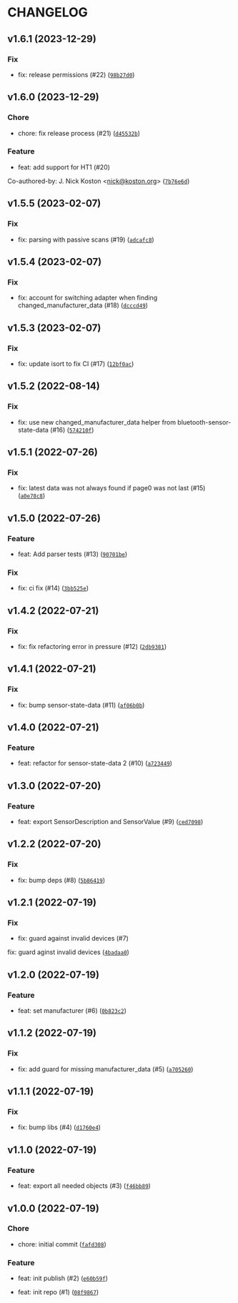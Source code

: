 # CHANGELOG



## v1.6.1 (2023-12-29)

### Fix

* fix: release permissions (#22) ([`98b27d0`](https://github.com/Bluetooth-Devices/sensorpush-ble/commit/98b27d0c2b0104ed36d47d3ad59e81911429c5e6))


## v1.6.0 (2023-12-29)

### Chore

* chore: fix release process (#21) ([`d45532b`](https://github.com/Bluetooth-Devices/sensorpush-ble/commit/d45532bead20ce34e93c6a0ddc9586ff71594d48))

### Feature

* feat: add support for HT1 (#20)

Co-authored-by: J. Nick Koston &lt;nick@koston.org&gt; ([`7b76e6d`](https://github.com/Bluetooth-Devices/sensorpush-ble/commit/7b76e6dbe4287561afa8d9f152616af113a9fdce))


## v1.5.5 (2023-02-07)

### Fix

* fix: parsing with passive scans (#19) ([`adcafc8`](https://github.com/Bluetooth-Devices/sensorpush-ble/commit/adcafc8fb63ff6f7d04041f73aa9274d8bbc6a4c))


## v1.5.4 (2023-02-07)

### Fix

* fix: account for switching adapter when finding changed_manufacturer_data (#18) ([`dcccd49`](https://github.com/Bluetooth-Devices/sensorpush-ble/commit/dcccd497987e0dea164fc2fbd196cd77fa9fe62e))


## v1.5.3 (2023-02-07)

### Fix

* fix: update isort to fix CI (#17) ([`12bf0ac`](https://github.com/Bluetooth-Devices/sensorpush-ble/commit/12bf0acf35565c81d92852be512fde529ce99ce4))


## v1.5.2 (2022-08-14)

### Fix

* fix: use new changed_manufacturer_data helper from bluetooth-sensor-state-data (#16) ([`574210f`](https://github.com/Bluetooth-Devices/sensorpush-ble/commit/574210f800ca664121078cbf6f6dd63f3ee29747))


## v1.5.1 (2022-07-26)

### Fix

* fix: latest data was not always found if page0 was not last (#15) ([`a0e78c8`](https://github.com/Bluetooth-Devices/sensorpush-ble/commit/a0e78c814e877810e481fc4ff3fc850d10a0162b))


## v1.5.0 (2022-07-26)

### Feature

* feat: Add parser tests (#13) ([`90701be`](https://github.com/Bluetooth-Devices/sensorpush-ble/commit/90701be63e077ebc043868d35dfa596bef0a7042))

### Fix

* fix: ci fix (#14) ([`3bb525e`](https://github.com/Bluetooth-Devices/sensorpush-ble/commit/3bb525e2bd8420a6a30e8e0b0d18e43959f7a99d))


## v1.4.2 (2022-07-21)

### Fix

* fix: fix refactoring error in pressure (#12) ([`2db9381`](https://github.com/Bluetooth-Devices/sensorpush-ble/commit/2db93812d50b7af795dfb924a9d4d610f2488c2b))


## v1.4.1 (2022-07-21)

### Fix

* fix: bump sensor-state-data (#11) ([`af06b0b`](https://github.com/Bluetooth-Devices/sensorpush-ble/commit/af06b0b7679a090ec2648dae2ecfaed58e6c5c06))


## v1.4.0 (2022-07-21)

### Feature

* feat: refactor for sensor-state-data 2 (#10) ([`a723449`](https://github.com/Bluetooth-Devices/sensorpush-ble/commit/a723449519d3a18aa0ac859570683c573ba1b371))


## v1.3.0 (2022-07-20)

### Feature

* feat: export SensorDescription and SensorValue (#9) ([`ced7098`](https://github.com/Bluetooth-Devices/sensorpush-ble/commit/ced7098af4d6744c2edcc182bfe0f36fac250c5a))


## v1.2.2 (2022-07-20)

### Fix

* fix: bump deps (#8) ([`5b86419`](https://github.com/Bluetooth-Devices/sensorpush-ble/commit/5b86419ad62eb1d86c76cd0b4479adf866fa100d))


## v1.2.1 (2022-07-19)

### Fix

* fix: guard against invalid devices (#7)

fix: guard aginst invalid devices ([`4badaa0`](https://github.com/Bluetooth-Devices/sensorpush-ble/commit/4badaa0da1f782fc9ffd24eb608d085b0e6b9dd7))


## v1.2.0 (2022-07-19)

### Feature

* feat: set manufacturer (#6) ([`0b823c2`](https://github.com/Bluetooth-Devices/sensorpush-ble/commit/0b823c28e391f5e89fa86b20822a822f2a67c5f7))


## v1.1.2 (2022-07-19)

### Fix

* fix: add guard for missing manufacturer_data (#5) ([`a705260`](https://github.com/Bluetooth-Devices/sensorpush-ble/commit/a70526016a43a6347bb1ac40b8aeb3b77e981fe3))


## v1.1.1 (2022-07-19)

### Fix

* fix: bump libs (#4) ([`d1760e4`](https://github.com/Bluetooth-Devices/sensorpush-ble/commit/d1760e49ab671e50d8616576726abe7c82c8ba0c))


## v1.1.0 (2022-07-19)

### Feature

* feat: export all needed objects (#3) ([`f46bb89`](https://github.com/Bluetooth-Devices/sensorpush-ble/commit/f46bb8942b7578246348794af210d33b2f8981c4))


## v1.0.0 (2022-07-19)

### Chore

* chore: initial commit ([`fafd308`](https://github.com/Bluetooth-Devices/sensorpush-ble/commit/fafd308051d2cfa3d0a47ffc5e5c10e79c8873d8))

### Feature

* feat: init publish (#2) ([`e60b59f`](https://github.com/Bluetooth-Devices/sensorpush-ble/commit/e60b59fd209095b0e24c6874f3bf0811a510ce7c))

* feat: init repo (#1) ([`08f9867`](https://github.com/Bluetooth-Devices/sensorpush-ble/commit/08f9867e1ef5aa66bb6b0584754f0da34dca65ca))
